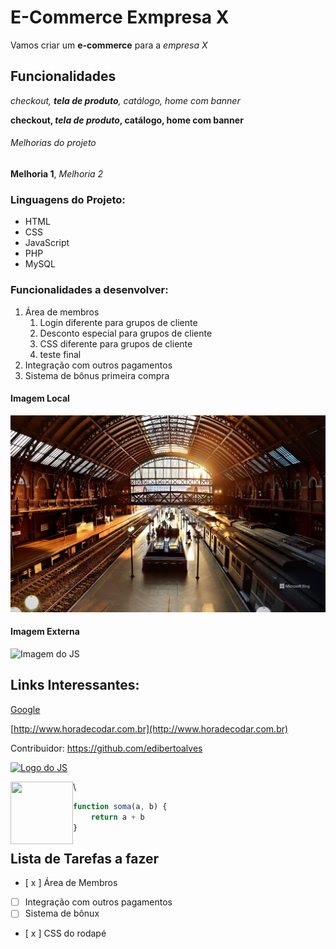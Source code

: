 # E-Commerce Exmpresa X

Vamos criar um **e-commerce** para a *empresa X*

## Funcionalidades

_checkout, **tela de produto**, catálogo, home com banner_

**checkout, _tela de produto_, catálogo, home com banner**

###### Melhorias do projeto

__Melhoria 1__, _Melhoria 2_

### Linguagens do Projeto:

* HTML
* CSS
* JavaScript
* PHP
* MySQL

### Funcionalidades a desenvolver:

1. Área de membros
    1. Login diferente para grupos de cliente
    2. Desconto especial para grupos de cliente
    3. CSS diferente para grupos de cliente
    4. teste final
2. Integração com outros pagamentos
3. Sistema de bônus primeira compra

#### Imagem Local

![Estação da Luz](img/BingWallpaper.jpg)

#### Imagem Externa

![Imagem do JS](https://upload.wikimedia.org/wikipedia/commons/thumb/9/99/Unofficial_JavaScript_logo_2.svg/800px-Unofficial_JavaScript_logo_2.svg.png)

## Links Interessantes:

[Google](https://www.google.com.br)

[http://www.horadecodar.com.br](http://www.horadecodar.com.br)

Contribuidor: https://github.com/edibertoalves

[![Logo do JS](https://upload.wikimedia.org/wikipedia/commons/thumb/9/99/Unofficial_JavaScript_logo_2.svg/800px-Unofficial_JavaScript_logo_2.svg.png)](https://developer.mozilla.org/pt-BR/docs/Web/JavaScript) 

<a href="https://developer.mozilla.org/pt-BR/docs/Web/JavaScript"><img src="https://upload.wikimedia.org/wikipedia/commons/thumb/9/99/Unofficial_JavaScript_logo_2.svg/800px-Unofficial_JavaScript_logo_2.svg.png" align="left" height="100" width="100" ></a>

\

```javascript
function soma(a, b) {
    return a + b
}
```

## Lista de Tarefas a fazer

- [ x ] Área de Membros
- [ ] Integração com outros pagamentos
- [ ] Sistema de bônux
- [ x ] CSS do rodapé



